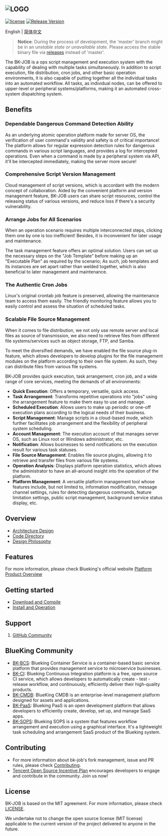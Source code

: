 ﻿![LOGO](docs/resource/img/bk-job.png)
---
[![license](https://img.shields.io/badge/license-mit-brightgreen.svg?style=flat)](https://github.com/Tencent/bk-job/blob/master/LICENSE.txt) [![Release Version](https://img.shields.io/github/v/release/Tencent/bk-job?include_prereleases)](https://github.com/Tencent/bk-job/releases)

English | [简体中文](README.md)

> **Notice**: During the process of development, the 'master' branch might be in an *unstable state or unavailable state*.
Please access the stable binary file via [releases](https://github.com/tencent/bk-job/releases) instead of 'master'.

The BK-JOB is a ops script management and execution system with the capability of dealing with multiple tasks simultaneously. In addition to script execution, file distribution, cron jobs, and other basic operation environments, it is also capable of putting together all the individual tasks into an automated workflow. All tasks, as individual nodes, can be offered to upper-level or peripheral systems/platforms, making it an automated cross-system dispatching system.

## Benefits

### Dependable Dangerous Command Detection Ability

As an underlying atomic operation platform made for server OS, the verification of user command's validity and safety is of critical importance! The platform allows for regular expression detection rules for dangerous commands in various script languages, and provides a log for intercepted operations. Even when a command is made by a peripheral system via API, it'll be intercepted immediately, making the server more secure!

### Comprehensive Script Version Management

Cloud management of script versions, which is accordant with the modern concept of collaboration. Aided by the convenient platform and version management feature, BK-JOB users can share script resources, control the releasing status of various versions, and reduce loss if there's a security vulnerability.

### Arrange Jobs for All Scenarios

When an operation scenario requires multiple interconnected steps, clicking them one by one is too inefficient! Besides, it is inconvenient for later usage and maintenance.

The task management feature offers an optimal solution. Users can set up the necessary steps on the "Job Template" before making up an "Executable Plan" as required by the scenario; As such, job templates and its instances are set apart rather than welded together, which is also beneficial to later management and maintenance.

### The Authentic Cron Jobs

Linux's original crontab job feature is preserved, allowing the maintenance team to access them easily. The friendly monitoring feature allows you to easily control and assess the situation of scheduled tasks.

### Scalable File Source Management

When it comes to file distribution, we not only use remote server and local files as source of transmission, we also need to retrieve files from different file systems/services such as object storage, FTP, and Samba.

To meet the diversified demands, we have enabled the file source plug-in feature, which allows developers to develop plugins for the file management modules on the platform according to their own file system. As such, they can distribute files from various file systems.


BK-JOB provides quick execution, task arrangement, cron job, and a wide range of core services, meeting the demands of all environments:
- **Quick Execution**: Offers a temporary, versatile, quick access.
- **Task Arrangement**: Transforms repetitive operations into "jobs" using the arrangement feature to make them easy to use and manage.
- **Scheduled Execution**: Allows users to make up periodic or one-off execution plans according to the logical needs of their business.
- **Script Management**: Manage scripts in a cloud-based mode, which further facilitates job arrangement and the flexibility of peripheral system scheduling.
- **Account Management**: The execution account of that manages server OS, such as Linux root or Windows administrator, etc.
- **Notification**: Allows businesses to send notifications on the execution result for various task statuses.
- **File Source Management**: Enables file source plugins, allowing it to retrieve and transfer files from various file systems.
- **Operation Analysis**: Displays platform operation statistics, which allows the administrator to have an all-around insight into the operation of the platform.
- **Platform Management**: A versatile platform management tool whose features include, but not limited to, information modification, message channel settings, rules for detecting dangerous commands, feature limitation settings, public script management, background service status display, etc.

## Overview

- [Architecture Design](docs/overview/architecture.en.md)
- [Code Directory](docs/overview/code_framework.en.md)
- [Design Philosophy](docs/overview/design.en.md)

## Features

For more information, please check Blueking's official website [Platform Product Overview](https://bk.tencent.com/docs/document/6.0/125/5748)

## Getting started
- [Download and Compile](docs/overview/source_compile.en.md)
- [Install and Operation](docs/overview/operation_en.md)

## Support
1. [GitHub Community](https://github.com/Tencent/bk-job/discussions)

## BlueKing Community
- [BK-BCS](https://github.com/Tencent/bk-bcs): Blueking Container Service is a container-based basic service platform that provides management service to microservice businesses.
- [BK-CI](https://github.com/Tencent/bk-ci): Blueking Continuous Integration platform is a free, open source CI service, which allows developers to automatically create - test - release workflow, and continuously, efficiently deliver their high-quality products.
- [BK-CMDB](https://github.com/Tencent/bk-cmdb): BlueKing CMDB is an enterprise-level management platform designed for assets and applications.
- [BK-PaaS](https://github.com/Tencent/bk-PaaS): Blueking PaaS is an open development platform that allows developers to efficiently create, develop, set up, and manage SaaS apps.
- [BK-SOPS](https://github.com/Tencent/bk-sops): Blueking SOPS is a system that features workflow arrangement and execution using a graphical interface. It's a lightweight task scheduling and arrangement SaaS product of the Blueking system.

## Contributing
- For more information about bk-job's fork management, issue and PR rules, please check [Contributing](CONTRIBUTING.md).
- [Tencent Open Source Incentive Plan](https://opensource.tencent.com/contribution) encourages developers to engage and contribute in the community. Join us now!


## License
BK-JOB is based on the MIT agreement. For more information, please check [LICENSE](LICENSE.txt).

We undertake not to change the open source license (MIT license) applicable to the current version of the project delivered to anyone in the future.
